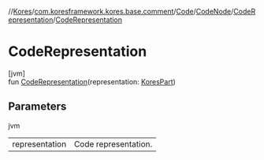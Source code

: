 //[Kores](../../../../../index.md)/[com.koresframework.kores.base.comment](../../../index.md)/[Code](../../index.md)/[CodeNode](../index.md)/[CodeRepresentation](index.md)/[CodeRepresentation](-code-representation.md)

# CodeRepresentation

[jvm]\
fun [CodeRepresentation](-code-representation.md)(representation: [KoresPart](../../../../com.koresframework.kores/-kores-part/index.md))

## Parameters

jvm

| | |
|---|---|
| representation | Code representation. |
